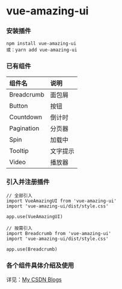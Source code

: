 # vue-amazing-ui

### 安装插件

```
npm install vue-amazing-ui
或：yarn add vue-amazing-ui
```

### 已有组件

组件名 | 说明
:--- | :---
Breadcrumb | 面包屑
Button | 按钮
Countdown | 倒计时
Pagination | 分页器
Spin | 加载中
Tooltip | 文字提示
Video | 播放器


### 引入并注册插件

```
// 全部引入
import VueAmazingUI from 'vue-amazing-ui'
import 'vue-amazing-ui/dist/style.css'

app.use(VueAmazingUI)

// 按需引入
import Breadcrumb from 'vue-amazing-ui'
import 'vue-amazing-ui/dist/style.css'

app.use(Breadcrumb)
```

### 各个组件具体介绍及使用

详见：[My CSDN Blogs](https://blog.csdn.net/Dandrose)
